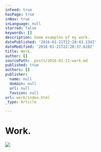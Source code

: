 ```yaml
---
inFeed: true
hasPage: true
inNav: true
inLanguage: null
starred: false
keywords: []
description: Some examples of my work.
datePublished: '2016-01-21T22:28:43.134Z'
dateModified: '2016-01-21T22:28:37.628Z'
title: Work.
author: []
sourcePath: _posts/2016-01-21-work.md
published: true
authors: []
publisher:
  name: null
  domain: null
  url: null
  favicon: null
url: work/index.html
_type: Article

---
```

# Work.
![](https://the-grid-user-content.s3-us-west-2.amazonaws.com/afa3551f-19f7-41ac-9aa4-6ec8445d88af.jpg)